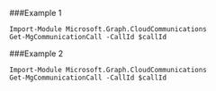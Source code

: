 ###Example 1
```
Import-Module Microsoft.Graph.CloudCommunications
Get-MgCommunicationCall -CallId $callId
```
###Example 2
```
Import-Module Microsoft.Graph.CloudCommunications
Get-MgCommunicationCall -CallId $callId
```
